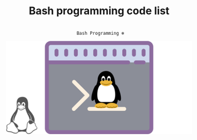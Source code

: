  <div align="center">
  
# Bash  programming code list

```
  
 Bash Programming ❄

```
  </div>

![](https://github.com/sazib0/image_for_repo/blob/12e35a66648a663bd3a543400719ef92a9081eef/coding/b.png)
